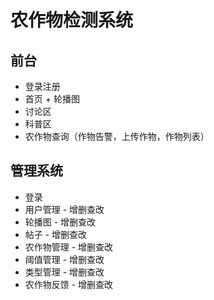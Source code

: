 # 农作物检测系统

## 前台

- 登录注册
- 首页 + 轮播图
- 讨论区
- 科普区
- 农作物查询（作物告警，上传作物，作物列表）

## 管理系统

- 登录
- 用户管理 - 增删查改
- 轮播图 - 增删查改
- 帖子 - 增删查改
- 农作物管理 - 增删查改
- 阈值管理 - 增删查改
- 类型管理 - 增删查改
- 农作物反馈 - 增删查改
